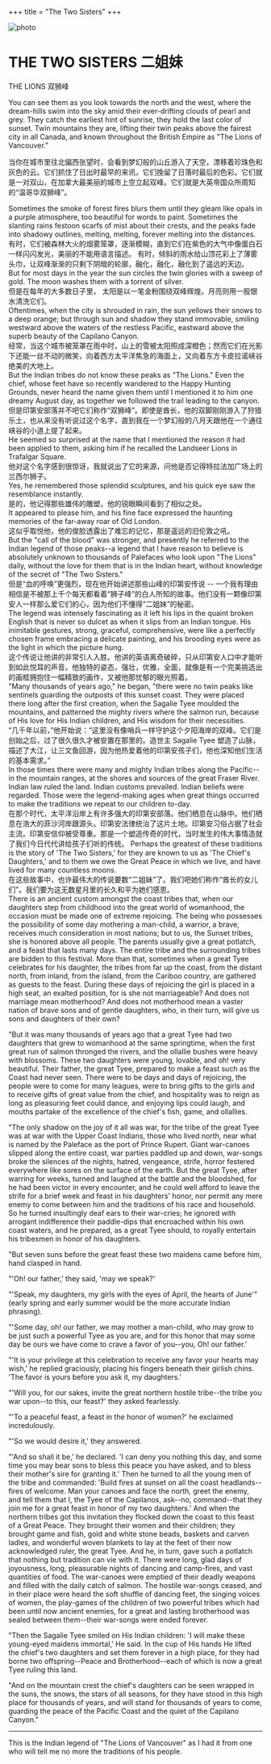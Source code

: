 +++
title = "The Two Sisters"
+++

![photo](../images/book/john_0024h-1200.jpg)

# THE TWO SISTERS 二姐妹

THE LIONS 双狮峰

You can see them as you look towards the north and the west, where
the dream-hills swim into the sky amid their ever-drifting clouds
of pearl and grey.  They catch the earliest hint of sunrise, they
hold the last color of sunset.  Twin mountains they are, lifting
their twin peaks above the fairest city in all Canada, and known
throughout the British Empire as "The Lions of Vancouver."

当你在城市里往北偏西张望时，会看到梦幻般的山丘游入了天空，漂移着珍珠色和灰色的云。它们抓住了日出时最早的来讯，它们挽留了日落时最后的色彩。它们就是一对双山，在加拿大最美丽的城市上空立起双峰。它们就是大英帝国众所周知的“温哥华双狮峰”。

Sometimes the smoke of forest fires blurs them until they gleam like
opals in a purple atmosphere, too beautiful for words to paint.
Sometimes the slanting rains festoon scarfs of mist about their
crests, and the peaks fade into shadowy outlines, melting, melting,
forever melting into the distances.   
有时，它们被森林大火的烟雾笼罩，逐渐模糊，直到它们在紫色的大气中像蛋白石一样闪闪发光，美丽的不能用语言描述。
有时，倾斜的雨水给山顶花彩上了薄雾头巾，让双峰渐渐的只剩下阴暗的轮廓，融化，融化，融化到了遥远的天边。  
But for most days in the year
the sun circles the twin glories with a sweep of gold.  The moon
washes them with a torrent of silver.  
但是在每年的大多数日子里， 太阳是以一笔金粉围绕双峰辉煌。月亮则用一股银水清洗它们。  
Oftentimes, when the city is
shrouded in rain, the sun yellows their snows to a deep orange; but
through sun and shadow they stand immovable, smiling westward above
the waters of the restless Pacific, eastward above the superb beauty
of the Capilano Canyon.  
经常，当这个城市被笼罩在雨中时，山上的雪被太阳照成深橙色；然而它们在光影下还能一丝不动的微笑，向着西方太平洋焦急的海面上，又向着东方卡皮拉诺峡谷绝美的大地上。  
But the Indian tribes do not know these
peaks as "The Lions."  Even the chief, whose feet have so recently
wandered to the Happy Hunting Grounds, never heard the name given
them until I mentioned it to him one dreamy August day, as together
we followed the trail leading to the canyon.  
但是印第安部落并不吧它们称作“双狮峰”。即使是酋长，他的双脚刚刚游入了狩猎乐土，也从来没有听说过这个名字，直到我在一个梦幻般的八月天跟他在一个通往峡谷的小道上提了起来。  
He seemed so surprised
at the name that I mentioned the reason it had been applied to them,
asking him if he recalled the Landseer Lions in Trafalgar Square.  
他对这个名字感到很惊讶，我就说出了它的来源，问他是否记得特拉法加广场上的兰西尔狮子。  
Yes, he remembered those splendid sculptures, and his quick eye saw
the resemblance instantly.  
是的，他记得那些雄伟的雕塑，他的锐眼瞬间看到了相似之处。  
It appeared to please him, and his fine
face expressed the haunting memories of the far-away roar of Old
London.  
这似乎取悦他，他的俊脸透露出了难忘的记忆，那是遥远的旧伦敦之吼。  
But the "call of the blood" was stronger, and presently he
referred to the Indian legend of those peaks--a legend that I have
reason to believe is absolutely unknown to thousands of Palefaces
who look upon "The Lions" daily, without the love for them that is
in the Indian heart, without knowledge of the secret of "The Two
Sisters."  
但是“血的呼唤”更强烈，现在他开始讲述那些山峰的印第安传说 -- 一个我有理由相信是不被那上千个每天都看着“狮子峰”的白人所知的故事。他们没有一颗像印第安人一样那么爱它们的心，因为他们不懂得“二姐妹”的秘密。  
The legend was intensely fascinating as it left his lips
in the quaint broken English that is never so dulcet as when it
slips from an Indian tongue.  His inimitable gestures, strong,
graceful, comprehensive, were like a perfectly chosen frame
embracing a delicate painting, and his brooding eyes were as the
light in which the picture hung.  
这个传说让他讲的非常引人入胜。他讲的英语离奇破碎，只从印第安人口中才能听到如此悦耳的声音。他独特的姿态，强壮，优雅，全面，就像是有一个完美挑选出的画框拥抱住一幅精致的画作，又被他那忧郁的眼光照着。  
"Many thousands of years ago,"
he began, "there were no twin peaks like sentinels guarding the
outposts of this sunset coast.  They were placed there long after
the first creation, when the Sagalie Tyee moulded the mountains,
and patterned the mighty rivers where the salmon run, because
of His love for His Indian children, and His wisdom for their
necessities.  
“几千年以前，”他开始说：“这里没有像哨兵一样守护这个夕阳海岸的双峰。它们是创始之后，过了很久很久才被安置在那里的。造世主 Sagalie Tyee 塑造了山脉，描述了大江，让三文鱼回游，因为他热爱着他的印第安孩子们，他也深知他们生活的基本需求。”  
In those times there were many and mighty Indian
tribes along the Pacific--in the mountain ranges, at the shores
and sources of the great Fraser River.  Indian law ruled the land.
Indian customs prevailed.  Indian beliefs were regarded.  Those
were the legend-making ages when great things occurred to make the
traditions we repeat to our children to-day.  
在那个时代，太平洋沿岸上有许多强大的印第安部落。他们栖息在山脉中。他们栖息在浩大的菲沙河岸跟源头。印第安法律统治了这片土地。印第安习俗占据了社会主流。印第安信仰被受尊重。那是一个塑造传奇的时代，当时发生的伟大事情造就了我们今日代代讲给孩子们听的传统。
Perhaps the greatest
of these traditions is the story of 'The Two Sisters,' for they
are known to us as 'The Chief's Daughters,' and to them we owe the
Great Peace in which we live, and have lived for many countless
moons.  
在这些故事中，也许最伟大的传说要数“二姐妹”了。我们吧她们称作“酋长的女儿们”。我们要为这无数星月里的长久和平为她们感恩。  
There is an ancient custom amongst the coast tribes that,
when our daughters step from childhood into the great world of
womanhood, the occasion must be made one of extreme rejoicing.
The being who possesses the possibility of some day mothering a
man-child, a warrior, a brave, receives much consideration in most
nations; but to us, the Sunset tribes, she is honored above all
people.  The parents usually give a great potlatch, and a feast
that lasts many days.  The entire tribe and the surrounding tribes
are bidden to this festival.  More than that, sometimes when a
great Tyee celebrates for his daughter, the tribes from far up the
coast, from the distant north, from inland, from the island, from
the Cariboo country, are gathered as guests to the feast.  During
these days of rejoicing the girl is placed in a high seat, an
exalted position, for is she not marriageable?  And does not
marriage mean motherhood?  And does not motherhood mean a vaster
nation of brave sons and of gentle daughters, who, in their turn,
will give us sons and daughters of their own?

"But it was many thousands of years ago that a great Tyee had two
daughters that grew to womanhood at the same springtime, when the
first great run of salmon thronged the rivers, and the ollallie
bushes were heavy with blossoms.  These two daughters were young,
lovable, and oh! very beautiful.  Their father, the great Tyee,
prepared to make a feast such as the Coast had never seen.  There
were to be days and days of rejoicing, the people were to come for
many leagues, were to bring gifts to the girls and to receive gifts
of great value from the chief, and hospitality was to reign as long
as pleasuring feet could dance, and enjoying lips could laugh, and
mouths partake of the excellence of the chief's fish, game, and
ollallies.

"The only shadow on the joy of it all was war, for the tribe of the
great Tyee was at war with the Upper Coast Indians, those who lived
north, near what is named by the Paleface as the port of Prince
Rupert.  Giant war-canoes slipped along the entire coast, war
parties paddled up and down, war-songs broke the silences of the
nights, hatred, vengeance, strife, horror festered everywhere like
sores on the surface of the earth.  But the great Tyee, after
warring for weeks, turned and laughed at the battle and the
bloodshed, for he had been victor in every encounter, and he could
well afford to leave the strife for a brief week and feast in his
daughters' honor, nor permit any mere enemy to come between him and
the traditions of his race and household.  So he turned insultingly
deaf ears to their war-cries; he ignored with arrogant indifference
their paddle-dips that encroached within his own coast waters, and
he prepared, as a great Tyee should, to royally entertain his
tribesmen in honor of his daughters.

"But seven suns before the great feast these two maidens came before
him, hand clasped in hand.

"'Oh! our father,' they said, 'may we speak?'

"'Speak, my daughters, my girls with the eyes of April, the hearts
of June'" (early spring and early summer would be the more accurate
Indian phrasing).

"'Some day, oh! our father, we may mother a man-child, who may grow
to be just such a powerful Tyee as you are, and for this honor that
may some day be ours we have come to crave a favor of you--you, Oh!
our father.'

"'It is your privilege at this celebration to receive any favor your
hearts may wish,' he replied graciously, placing his fingers beneath
their girlish chins.  'The favor is yours before you ask it, my
daughters.'

"'Will you, for our sakes, invite the great northern hostile
tribe--the tribe you war upon--to this, our feast?' they asked
fearlessly.

"'To a peaceful feast, a feast in the honor of women?' he exclaimed
incredulously.

"'So we would desire it,' they answered.

"'And so shall it be,' he declared.  'I can deny you nothing this
day, and some time you may bear sons to bless this peace you have
asked, and to bless their mother's sire for granting it.'  Then he
turned to all the young men of the tribe and commanded: 'Build fires
at sunset on all the coast headlands--fires of welcome.  Man your
canoes and face the north, greet the enemy, and tell them that I,
the Tyee of the Capilanos, ask--no, command--that they join me for a
great feast in honor of my two daughters.'  And when the northern
tribes got this invitation they flocked down the coast to this feast
of a Great Peace.  They brought their women and their children;
they brought game and fish, gold and white stone beads, baskets and
carven ladles, and wonderful woven blankets to lay at the feet of
their now acknowledged ruler, the great Tyee.  And he, in turn, gave
such a potlatch that nothing but tradition can vie with it.  There
were long, glad days of joyousness, long, pleasurable nights of
dancing and camp-fires, and vast quantities of food.  The war-canoes
were emptied of their deadly weapons and filled with the daily catch
of salmon.  The hostile war-songs ceased, and in their place were
heard the soft shuffle of dancing feet, the singing voices of women,
the play-games of the children of two powerful tribes which had been
until now ancient enemies, for a great and lasting brotherhood was
sealed between them--their war-songs were ended forever.

"Then the Sagalie Tyee smiled on His Indian children: 'I will
make these young-eyed maidens immortal,' He said.  In the cup of
His hands He lifted the chief's two daughters and set them forever
in a high place, for they had borne two offspring--Peace and
Brotherhood--each of which is now a great Tyee ruling this land.

"And on the mountain crest the chief's daughters can be seen wrapped
in the suns, the snows, the stars of all seasons, for they have
stood in this high place for thousands of years, and will stand for
thousands of years to come, guarding the peace of the Pacific Coast
and the quiet of the Capilano Canyon."

  *     *     *     *     *

This is the Indian legend of "The Lions of Vancouver" as I had it
from one who will tell me no more the traditions of his people.
